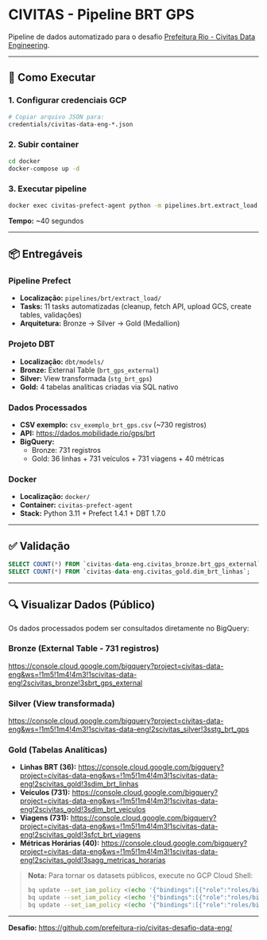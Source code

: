 # CIVITAS - Pipeline BRT GPS

Pipeline de dados automatizado para o desafio [Prefeitura Rio - Civitas Data Engineering](https://github.com/prefeitura-rio/civitas-desafio-data-eng/).

---

## 🚀 Como Executar

### 1. Configurar credenciais GCP
```bash
# Copiar arquivo JSON para:
credentials/civitas-data-eng-*.json
```

### 2. Subir container
```bash
cd docker
docker-compose up -d
```

### 3. Executar pipeline
```bash
docker exec civitas-prefect-agent python -m pipelines.brt.extract_load.flows
```

**Tempo:** ~40 segundos

---

## 📦 Entregáveis

### Pipeline Prefect
- **Localização:** `pipelines/brt/extract_load/`
- **Tasks:** 11 tasks automatizadas (cleanup, fetch API, upload GCS, create tables, validações)
- **Arquitetura:** Bronze → Silver → Gold (Medallion)

### Projeto DBT
- **Localização:** `dbt/models/`
- **Bronze:** External Table (`brt_gps_external`)
- **Silver:** View transformada (`stg_brt_gps`)
- **Gold:** 4 tabelas analíticas criadas via SQL nativo

### Dados Processados
- **CSV exemplo:** `csv_exemplo_brt_gps.csv` (~730 registros)
- **API:** https://dados.mobilidade.rio/gps/brt
- **BigQuery:**
  - Bronze: 731 registros
  - Gold: 36 linhas + 731 veículos + 731 viagens + 40 métricas

### Docker
- **Localização:** `docker/`
- **Container:** `civitas-prefect-agent`
- **Stack:** Python 3.11 + Prefect 1.4.1 + DBT 1.7.0

---

## ✅ Validação

```sql
SELECT COUNT(*) FROM `civitas-data-eng.civitas_bronze.brt_gps_external`;
SELECT COUNT(*) FROM `civitas-data-eng.civitas_gold.dim_brt_linhas`;
```

---

## 🔍 Visualizar Dados (Público)

Os dados processados podem ser consultados diretamente no BigQuery:

### Bronze (External Table - 731 registros)
https://console.cloud.google.com/bigquery?project=civitas-data-eng&ws=!1m5!1m4!4m3!1scivitas-data-eng!2scivitas_bronze!3sbrt_gps_external

### Silver (View transformada)
https://console.cloud.google.com/bigquery?project=civitas-data-eng&ws=!1m5!1m4!4m3!1scivitas-data-eng!2scivitas_silver!3sstg_brt_gps

### Gold (Tabelas Analíticas)
- **Linhas BRT (36):** https://console.cloud.google.com/bigquery?project=civitas-data-eng&ws=!1m5!1m4!4m3!1scivitas-data-eng!2scivitas_gold!3sdim_brt_linhas
- **Veículos (731):** https://console.cloud.google.com/bigquery?project=civitas-data-eng&ws=!1m5!1m4!4m3!1scivitas-data-eng!2scivitas_gold!3sdim_brt_veiculos
- **Viagens (731):** https://console.cloud.google.com/bigquery?project=civitas-data-eng&ws=!1m5!1m4!4m3!1scivitas-data-eng!2scivitas_gold!3sfct_brt_viagens
- **Métricas Horárias (40):** https://console.cloud.google.com/bigquery?project=civitas-data-eng&ws=!1m5!1m4!4m3!1scivitas-data-eng!2scivitas_gold!3sagg_metricas_horarias

> **Nota:** Para tornar os datasets públicos, execute no GCP Cloud Shell:
> ```bash
> bq update --set_iam_policy <(echo '{"bindings":[{"role":"roles/bigquery.dataViewer","members":["allAuthenticatedUsers"]}]}') civitas-data-eng:civitas_bronze
> bq update --set_iam_policy <(echo '{"bindings":[{"role":"roles/bigquery.dataViewer","members":["allAuthenticatedUsers"]}]}') civitas-data-eng:civitas_silver
> bq update --set_iam_policy <(echo '{"bindings":[{"role":"roles/bigquery.dataViewer","members":["allAuthenticatedUsers"]}]}') civitas-data-eng:civitas_gold
> ```

---

**Desafio:** https://github.com/prefeitura-rio/civitas-desafio-data-eng/
